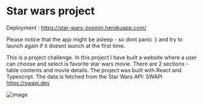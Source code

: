 # Star wars project

Deployment : https://star-wars-zoomin.herokuapp.com/

Please notice that the app might be asleep - so dont panic :) and try to launch again if it doesnt launch at the first time.

This is a  project challenge. In this project I have built a website where a user can choose and select is favorite star wars movie. There are 2 sections - table contents and movie details. The project was built with React and Typescript. The data is fetched from the Star Wars API: SWAPI https://swapi.dev

![image](https://user-images.githubusercontent.com/62177111/138610151-975440fb-25c0-482e-80dd-b4162ec9f00e.png)


